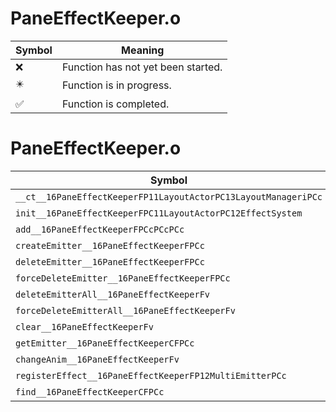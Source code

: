# PaneEffectKeeper.o
| Symbol | Meaning 
| ------------- | ------------- 
| :x: | Function has not yet been started. 
| :eight_pointed_black_star: | Function is in progress. 
| :white_check_mark: | Function is completed. 


# PaneEffectKeeper.o
| Symbol | Decompiled? |
| ------------- | ------------- |
| `__ct__16PaneEffectKeeperFP11LayoutActorPC13LayoutManageriPCc` | :x: |
| `init__16PaneEffectKeeperFPC11LayoutActorPC12EffectSystem` | :x: |
| `add__16PaneEffectKeeperFPCcPCcPCc` | :x: |
| `createEmitter__16PaneEffectKeeperFPCc` | :x: |
| `deleteEmitter__16PaneEffectKeeperFPCc` | :x: |
| `forceDeleteEmitter__16PaneEffectKeeperFPCc` | :x: |
| `deleteEmitterAll__16PaneEffectKeeperFv` | :x: |
| `forceDeleteEmitterAll__16PaneEffectKeeperFv` | :x: |
| `clear__16PaneEffectKeeperFv` | :x: |
| `getEmitter__16PaneEffectKeeperCFPCc` | :x: |
| `changeAnim__16PaneEffectKeeperFv` | :x: |
| `registerEffect__16PaneEffectKeeperFP12MultiEmitterPCc` | :x: |
| `find__16PaneEffectKeeperCFPCc` | :x: |
